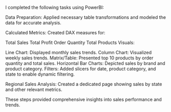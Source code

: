 I completed the following tasks using PowerBI:

Data Preparation: Applied necessary table transformations and modeled the data for accurate analysis.

Calculated Metrics: Created DAX measures for:

Total Sales
Total Profit
Order Quantity
Total Products
Visuals:

Line Chart: Displayed monthly sales trends.
Column Chart: Visualized weekly sales trends.
Matrix/Table: Presented top 10 products by order quantity and total sales.
Horizontal Bar Charts: Depicted sales by brand and product category.
Filters: Added slicers for date, product category, and state to enable dynamic filtering.

Regional Sales Analysis: Created a dedicated page showing sales by state and other relevant metrics.

These steps provided comprehensive insights into sales performance and trends.






